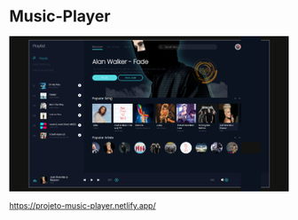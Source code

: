 # Music-Player
<img src="music-player.png" alt="Interface do projeto"/>

https://projeto-music-player.netlify.app/
